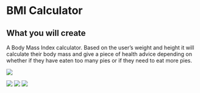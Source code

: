 #  BMI Calculator #

## What you will create

A Body Mass Index calculator. Based on the user’s weight and height it will calculate their body mass and give a piece of health advice depending on whether if they have eaten too many pies or if they need to eat more pies. 


![](https://s1.hostingkartinok.com/uploads/images/2022/02/e3e9662fcbea0e62b8ee411acdac4251.jpg)



![](https://s1.hostingkartinok.com/uploads/images/2022/02/257b903590383a16c1dd40554e7c7b0b.jpg)
![](https://s1.hostingkartinok.com/uploads/images/2022/02/605c40b871c1de85f7b1647817bda88b.jpg)
![](https://s1.hostingkartinok.com/uploads/images/2022/02/4c38b82c2cb29c198ade741f8501d49f.jpg)

